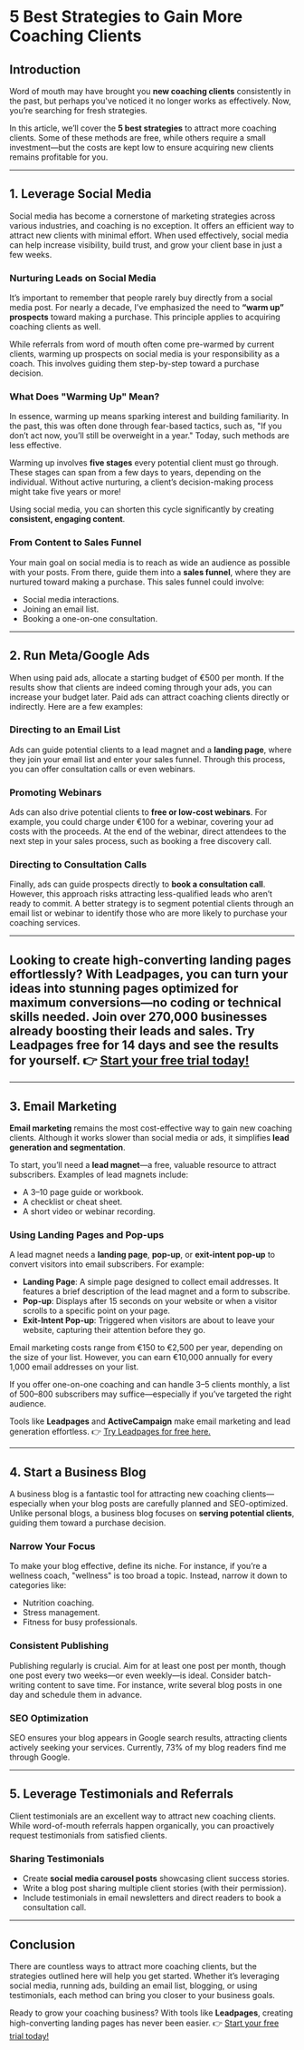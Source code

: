 # 5 Best Strategies to Gain More Coaching Clients

## Introduction

Word of mouth may have brought you **new coaching clients** consistently in the past, but perhaps you've noticed it no longer works as effectively. Now, you’re searching for fresh strategies.

In this article, we’ll cover the **5 best strategies** to attract more coaching clients. Some of these methods are free, while others require a small investment—but the costs are kept low to ensure acquiring new clients remains profitable for you.

---

## 1. Leverage Social Media

Social media has become a cornerstone of marketing strategies across various industries, and coaching is no exception. It offers an efficient way to attract new clients with minimal effort. When used effectively, social media can help increase visibility, build trust, and grow your client base in just a few weeks.

### Nurturing Leads on Social Media

It’s important to remember that people rarely buy directly from a social media post. For nearly a decade, I’ve emphasized the need to **“warm up” prospects** toward making a purchase. This principle applies to acquiring coaching clients as well.

While referrals from word of mouth often come pre-warmed by current clients, warming up prospects on social media is your responsibility as a coach. This involves guiding them step-by-step toward a purchase decision.

### What Does "Warming Up" Mean?

In essence, warming up means sparking interest and building familiarity. In the past, this was often done through fear-based tactics, such as, "If you don’t act now, you’ll still be overweight in a year." Today, such methods are less effective.

Warming up involves **five stages** every potential client must go through. These stages can span from a few days to years, depending on the individual. Without active nurturing, a client’s decision-making process might take five years or more!

Using social media, you can shorten this cycle significantly by creating **consistent, engaging content**.

### From Content to Sales Funnel

Your main goal on social media is to reach as wide an audience as possible with your posts. From there, guide them into a **sales funnel**, where they are nurtured toward making a purchase. This sales funnel could involve:
- Social media interactions.
- Joining an email list.
- Booking a one-on-one consultation.

---

## 2. Run Meta/Google Ads

When using paid ads, allocate a starting budget of €500 per month. If the results show that clients are indeed coming through your ads, you can increase your budget later. Paid ads can attract coaching clients directly or indirectly. Here are a few examples:

### Directing to an Email List

Ads can guide potential clients to a lead magnet and a **landing page**, where they join your email list and enter your sales funnel. Through this process, you can offer consultation calls or even webinars.

### Promoting Webinars

Ads can also drive potential clients to **free or low-cost webinars**. For example, you could charge under €100 for a webinar, covering your ad costs with the proceeds. At the end of the webinar, direct attendees to the next step in your sales process, such as booking a free discovery call.

### Directing to Consultation Calls

Finally, ads can guide prospects directly to **book a consultation call**. However, this approach risks attracting less-qualified leads who aren’t ready to commit. A better strategy is to segment potential clients through an email list or webinar to identify those who are more likely to purchase your coaching services.

---

## Looking to create high-converting landing pages effortlessly? With **Leadpages**, you can turn your ideas into stunning pages optimized for maximum conversions—no coding or technical skills needed. Join over 270,000 businesses already boosting their leads and sales. Try Leadpages free for 14 days and see the results for yourself. 👉 [Start your free trial today!](https://bit.ly/LEadPages)

---

## 3. Email Marketing

**Email marketing** remains the most cost-effective way to gain new coaching clients. Although it works slower than social media or ads, it simplifies **lead generation and segmentation**.

To start, you’ll need a **lead magnet**—a free, valuable resource to attract subscribers. Examples of lead magnets include:
- A 3–10 page guide or workbook.
- A checklist or cheat sheet.
- A short video or webinar recording.

### Using Landing Pages and Pop-ups

A lead magnet needs a **landing page**, **pop-up**, or **exit-intent pop-up** to convert visitors into email subscribers. For example:

- **Landing Page**: A simple page designed to collect email addresses. It features a brief description of the lead magnet and a form to subscribe.
- **Pop-up**: Displays after 15 seconds on your website or when a visitor scrolls to a specific point on your page.
- **Exit-Intent Pop-up**: Triggered when visitors are about to leave your website, capturing their attention before they go.

Email marketing costs range from €150 to €2,500 per year, depending on the size of your list. However, you can earn €10,000 annually for every 1,000 email addresses on your list.

If you offer one-on-one coaching and can handle 3–5 clients monthly, a list of 500–800 subscribers may suffice—especially if you’ve targeted the right audience.

Tools like **Leadpages** and **ActiveCampaign** make email marketing and lead generation effortless. 👉 [Try Leadpages for free here.](https://bit.ly/LEadPages)

---

## 4. Start a Business Blog

A business blog is a fantastic tool for attracting new coaching clients—especially when your blog posts are carefully planned and SEO-optimized. Unlike personal blogs, a business blog focuses on **serving potential clients**, guiding them toward a purchase decision.

### Narrow Your Focus

To make your blog effective, define its niche. For instance, if you’re a wellness coach, "wellness" is too broad a topic. Instead, narrow it down to categories like:
- Nutrition coaching.
- Stress management.
- Fitness for busy professionals.

### Consistent Publishing

Publishing regularly is crucial. Aim for at least one post per month, though one post every two weeks—or even weekly—is ideal. Consider batch-writing content to save time. For instance, write several blog posts in one day and schedule them in advance.

### SEO Optimization

SEO ensures your blog appears in Google search results, attracting clients actively seeking your services. Currently, 73% of my blog readers find me through Google.

---

## 5. Leverage Testimonials and Referrals

Client testimonials are an excellent way to attract new coaching clients. While word-of-mouth referrals happen organically, you can proactively request testimonials from satisfied clients.

### Sharing Testimonials

- Create **social media carousel posts** showcasing client success stories.
- Write a blog post sharing multiple client stories (with their permission).
- Include testimonials in email newsletters and direct readers to book a consultation call.

---

## Conclusion

There are countless ways to attract more coaching clients, but the strategies outlined here will help you get started. Whether it’s leveraging social media, running ads, building an email list, blogging, or using testimonials, each method can bring you closer to your business goals.

Ready to grow your coaching business? With tools like **Leadpages**, creating high-converting landing pages has never been easier. 👉 [Start your free trial today!](https://bit.ly/LEadPages)
